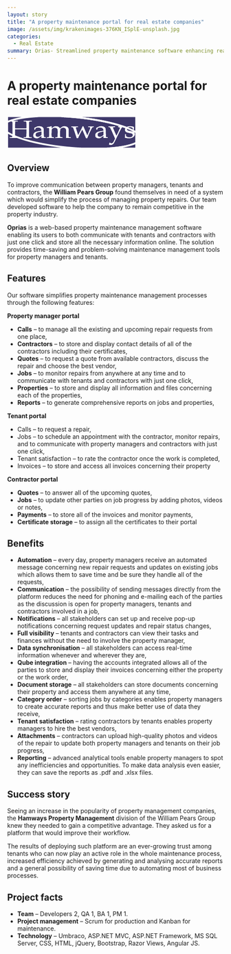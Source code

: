 ```yaml
---
layout: story
title: "A property maintenance portal for real estate companies"
image: /assets/img/krakenimages-376KN_ISplE-unsplash.jpg
categories:
  - Real Estate
summary: Orias- Streamlined property maintenance software enhancing real estate management efficiency.
---
```


# A property maintenance portal for real estate companies

![Table1](/assets/img/unnamed-6.png)

## Overview
To improve communication between property managers, tenants and contractors, the **William Pears Group** found themselves in need of a system which would simplify the process of managing property repairs. Our team developed software to help the company to remain competitive in the property industry.

**Oprias** is a web-based property maintenance management software enabling its users to both communicate with tenants and contractors with just one click and store all the necessary information online. The solution provides time-saving and problem-solving maintenance management tools for property managers and tenants.

## Features
Our software simplifies property maintenance management processes through the following features:

**Property manager portal**

- **Calls** – to manage all the existing and upcoming repair requests from one place,
- **Contractors** – to store and display contact details of all of the contractors including their certificates,
- **Quotes** – to request a quote from available contractors, discuss the repair and choose the best vendor,
- **Jobs** – to monitor repairs from anywhere at any time and to communicate with tenants and contractors with just one click,
- **Properties** – to store and display all information and files concerning each of the properties,
- **Reports** – to generate comprehensive reports on jobs and properties,

**Tenant portal**

- Calls – to request a repair,
- Jobs – to schedule an appointment with the contractor, monitor repairs, and to communicate with property managers and contractors with just one click,
- Tenant satisfaction – to rate the contractor once the work is completed,
- Invoices – to store and access all invoices concerning their property

**Contractor portal**

- **Quotes** – to answer all of the upcoming quotes,
- **Jobs** – to update other parties on job progress by adding photos, videos or notes,
- **Payments** – to store all of the invoices and monitor payments,
- **Certificate storage** – to assign all the certificates to their portal

## Benefits
- **Automation** – every day, property managers receive an automated message concerning new repair requests and updates on existing jobs which allows them to save time and be sure they handle all of the requests,
- **Communication** – the possibility of sending messages directly from the platform reduces the need for phoning and e-mailing each of the parties as the discussion is open for property managers, tenants and contractors involved in a job,
- **Notifications** – all stakeholders can set up and receive pop-up notifications concerning request updates and repair status changes,
- **Full visibility** – tenants and contractors can view their tasks and finances without the need to involve the property manager,
- **Data synchronisation** – all stakeholders can access real-time information whenever and wherever they are,
- **Qube integration** – having the accounts integrated allows all of the parties to store and display their invoices concerning either the property or the work order,
- **Document storage** – all stakeholders can store documents concerning their property and access them anywhere at any time,
- **Category order** – sorting jobs by categories enables property managers to create accurate reports and thus make better use of data they receive,
- **Tenant satisfaction** – rating contractors by tenants enables property managers to hire the best vendors,
- **Attachments** – contractors can upload high-quality photos and videos of the repair to update both property managers and tenants on their job progress,
- **Reporting** – advanced analytical tools enable property managers to spot any inefficiencies and opportunities. To make data analysis even easier, they can save the reports as .pdf and .xlsx files.

## Success story
Seeing an increase in the popularity of property management companies, the **Hamways Property Management** division of the William Pears Group knew they needed to gain a competitive advantage. They asked us for a platform that would improve their workflow.

The results of deploying such platform are an ever-growing trust among tenants who can now play an active role in the whole maintenance process, increased efficiency achieved by generating and analysing accurate reports and a general possibility of saving time due to automating most of business processes.

## Project facts
- **Team** – Developers 2, QA 1, BA 1, PM 1.
- **Project management** – Scrum for production and Kanban for maintenance.
- **Technology** – Umbraco, ASP.NET MVC, ASP.NET Framework, MS SQL Server, CSS, HTML, jQuery, Bootstrap, Razor Views, Angular JS.
